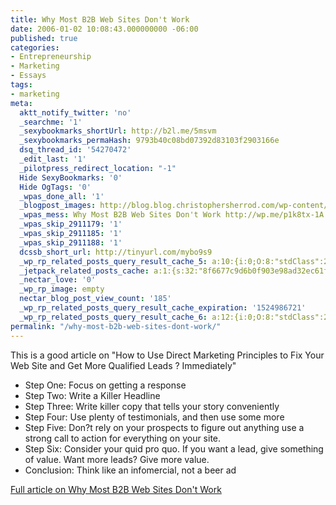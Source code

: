 ```yaml
---
title: Why Most B2B Web Sites Don't Work
date: 2006-01-02 10:08:43.000000000 -06:00
published: true
categories:
- Entrepreneurship
- Marketing
- Essays
tags:
- marketing
meta:
  aktt_notify_twitter: 'no'
  _searchme: '1'
  _sexybookmarks_shortUrl: http://b2l.me/5msvm
  _sexybookmarks_permaHash: 9793b40c08bd07392d83103f2903166e
  dsq_thread_id: '54270472'
  _edit_last: '1'
  _pilotpress_redirect_location: "-1"
  Hide SexyBookmarks: '0'
  Hide OgTags: '0'
  _wpas_done_all: '1'
  _blogpost_images: http://blog.blog.christophersherrod.com/wp-content/uploads/images/video1.jpg
  _wpas_mess: Why Most B2B Web Sites Don't Work http://wp.me/p1k8tx-1A
  _wpas_skip_2911179: '1'
  _wpas_skip_2911185: '1'
  _wpas_skip_2911188: '1'
  dcssb_short_url: http://tinyurl.com/mybo9s9
  _wp_rp_related_posts_query_result_cache_5: a:10:{i:0;O:8:"stdClass":2:{s:7:"post_id";s:4:"6885";s:5:"score";s:17:"40.48539915661327";}i:1;O:8:"stdClass":2:{s:7:"post_id";s:4:"6880";s:5:"score";s:17:"39.34801314535585";}i:2;O:8:"stdClass":2:{s:7:"post_id";s:4:"7097";s:5:"score";s:18:"35.231236879524374";}i:3;O:8:"stdClass":2:{s:7:"post_id";s:4:"6806";s:5:"score";s:17:"34.09385086826696";}i:4;O:8:"stdClass":2:{s:7:"post_id";s:2:"18";s:5:"score";s:17:"19.01545343091619";}i:5;O:8:"stdClass":2:{s:7:"post_id";s:4:"2282";s:5:"score";s:18:"12.756015316624396";}i:6;O:8:"stdClass":2:{s:7:"post_id";s:4:"5624";s:5:"score";s:18:"12.391372202988293";}i:7;O:8:"stdClass":2:{s:7:"post_id";s:2:"20";s:5:"score";s:18:"12.391372202988293";}i:8;O:8:"stdClass":2:{s:7:"post_id";s:4:"6757";s:5:"score";s:18:"12.083070843357874";}i:9;O:8:"stdClass":2:{s:7:"post_id";s:4:"4196";s:5:"score";s:18:"12.083070843357874";}}
  _jetpack_related_posts_cache: a:1:{s:32:"8f6677c9d6b0f903e98ad32ec61f8deb";a:2:{s:7:"expires";i:1457663131;s:7:"payload";a:3:{i:0;a:1:{s:2:"id";i:4500;}i:1;a:1:{s:2:"id";i:1267;}i:2;a:1:{s:2:"id";i:125;}}}}
  _nectar_love: '0'
  _wp_rp_image: empty
  nectar_blog_post_view_count: '185'
  _wp_rp_related_posts_query_result_cache_expiration: '1524986721'
  _wp_rp_related_posts_query_result_cache_6: a:12:{i:0;O:8:"stdClass":2:{s:7:"post_id";s:4:"4935";s:5:"score";s:17:"51.78467047225833";}i:1;O:8:"stdClass":2:{s:7:"post_id";s:4:"6885";s:5:"score";s:17:"46.50096140382479";}i:2;O:8:"stdClass":2:{s:7:"post_id";s:4:"8192";s:5:"score";s:17:"45.13135698695753";}i:3;O:8:"stdClass":2:{s:7:"post_id";s:4:"6880";s:5:"score";s:17:"45.13135698695753";}i:4;O:8:"stdClass":2:{s:7:"post_id";s:4:"4873";s:5:"score";s:17:"45.13135698695753";}i:5;O:8:"stdClass":2:{s:7:"post_id";s:3:"626";s:5:"score";s:17:"43.67718539291921";}i:6;O:8:"stdClass":2:{s:7:"post_id";s:4:"7097";s:5:"score";s:17:"42.73629683449866";}i:7;O:8:"stdClass":2:{s:7:"post_id";s:4:"6806";s:5:"score";s:16:"41.3666924176314";}i:8;O:8:"stdClass":2:{s:7:"post_id";s:4:"1179";s:5:"score";s:16:"41.3666924176314";}i:9;O:8:"stdClass":2:{s:7:"post_id";s:4:"3568";s:5:"score";s:17:"41.03560344257564";}i:10;O:8:"stdClass":2:{s:7:"post_id";s:4:"1297";s:5:"score";s:18:"37.121498791009365";}i:11;O:8:"stdClass":2:{s:7:"post_id";s:4:"1183";s:5:"score";s:17:"35.92225654590554";}}
permalink: "/why-most-b2b-web-sites-dont-work/"
---
```

<p>This is a good article on "How to Use Direct Marketing Principles to Fix Your Web Site and Get More Qualified Leads ? Immediately"</p>
<ul>
<li>Step One: Focus on getting a response</li>
<li>Step Two: Write a Killer Headline</li>
<li>Step Three: Write killer copy that tells your story conveniently</li>
<li>Step Four: Use plenty of testimonials, and then use some more</li>
<li>Step Five: Don?t rely on your prospects to figure out anything use a strong call to action for everything on your site.</li>
<li>Step Six: Consider your quid pro quo. If you want a lead, give something of value. Want more leads? Give more value.</li>
<li>Conclusion: Think like an infomercial, not a beer ad</li>
</ul>
<p><a href="https://christopher-sherrod.blisslifepress.com/why-most-b2b-web-sites-dont-work/">Full article on Why Most B2B Web Sites Don't Work</a></p>
